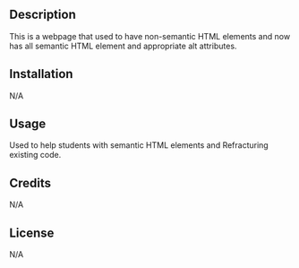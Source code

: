<Horiseon-Refracturing>

## Description

This is a webpage that used to have non-semantic HTML elements and now has all semantic HTML element and appropriate alt attributes.

## Installation

N/A

## Usage

Used to help students with semantic HTML elements and Refracturing existing code.

## Credits

N/A

## License

N/A